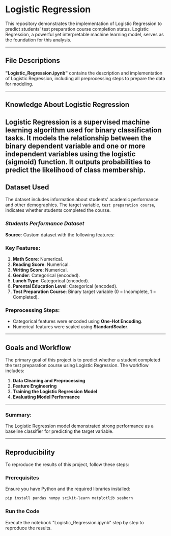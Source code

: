 # Logistic Regression

This repository demonstrates the implementation of Logistic Regression to predict students' test preparation course completion status. Logistic Regression, a powerful yet interpretable machine learning model, serves as the foundation for this analysis.

---

## File Descriptions
**"Logistic_Regression.ipynb"** contains the description and implementation of Logistic Regression, including all preprocessing steps to prepare the data for modeling.

---

## Knowledge About Logistic Regression

Logistic Regression is a supervised machine learning algorithm used for binary classification tasks. It models the relationship between the binary dependent variable and one or more independent variables using the logistic (sigmoid) function. It outputs probabilities to predict the likelihood of class membership.
---

## Dataset Used
The dataset includes information about students' academic performance and other demographics. The target variable, `test preparation course`, indicates whether students completed the course.

### *Students Performance Dataset*
**Source**: Custom dataset with the following features:

### Key Features:
1. **Math Score**: Numerical.
2. **Reading Score**: Numerical.
3. **Writing Score**: Numerical.
4. **Gender**: Categorical (encoded).
5. **Lunch Type**: Categorical (encoded).
6. **Parental Education Level**: Categorical (encoded).
7. **Test Preparation Course**: Binary target variable (0 = Incomplete, 1 = Completed).

### Preprocessing Steps:
- Categorical features were encoded using **One-Hot Encoding**.
- Numerical features were scaled using **StandardScaler**.

---

## Goals and Workflow

The primary goal of this project is to predict whether a student completed the test preparation course using Logistic Regression. The workflow includes:

1. **Data Cleaning and Preprocessing**
2. **Feature Engineering**
3. **Training the Logistic Regression Model**
4. **Evaluating Model Performance**

---

### Summary:
The Logistic Regression model demonstrated strong performance as a baseline classifier for predicting the target variable.

---

## Reproducibility

To reproduce the results of this project, follow these steps:

### Prerequisites
Ensure you have Python and the required libraries installed:
```bash
pip install pandas numpy scikit-learn matplotlib seaborn
```

### Run the Code
Execute the notebook "Logistic_Regression.ipynb" step by step to reproduce the results.

